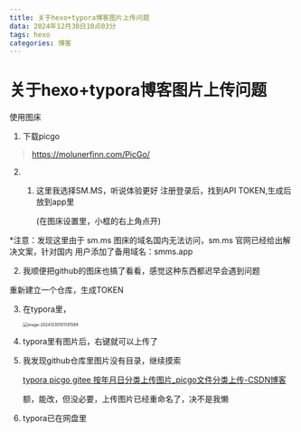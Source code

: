 ```yaml
---
title: 关于hexo+typora博客图片上传问题
data: 2024年12月30日10点03分
tags: hexo
categories: 博客
---
```


# 关于hexo+typora博客图片上传问题
使用图床
1. 下载picgo
>https://molunerfinn.com/PicGo/
2. 1. 这里我选择SM.MS，听说体验更好
       注册登录后，找到API TOKEN,生成后放到app里
       
       (在图床设置里，小框的右上角点开)

  *注意：发现这里由于 sm.ms 图床的域名国内无法访问，sm.ms 官网已经给出解决文案，针对国内	用户添加了备用域名：smms.app

  2. 我顺便把github的图床也搞了看看，感觉这种东西都迟早会遇到问题

  重新建立一个仓库，生成TOKEN

  

  

3. 在typora里，

   <img src="https://cdn.jsdelivr.net/gh/Yolo-ZZY/Image/image-20241230101741589.png" alt="image-20241230101741589" style="zoom:50%;" />

4. typora里有图片后，右键就可以上传了

5. 我发现github仓库里图片没有目录，继续摸索

   [typora picgo gitee 按年月日分类上传图片_picgo文件分类上传-CSDN博客](https://blog.csdn.net/scdnplayer/article/details/116380432)

   额，能改，但没必要，上传图片已经重命名了，决不是我懒
   
6. typora已在网盘里
